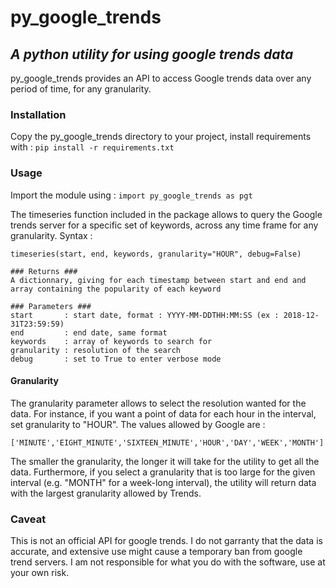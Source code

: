 # py_google_trends

## *A python utility for using google trends data*

py_google_trends provides an API to access Google trends data over any period of time, for any granularity. 

### Installation

Copy the py_google_trends directory to your project, install requirements with :
`pip install -r requirements.txt`

### Usage

Import the module using :
`import py_google_trends as pgt`


The timeseries function included in the package allows to query the Google trends server for a specific set of keywords, across any time frame for any granularity. Syntax :

```
timeseries(start, end, keywords, granularity="HOUR", debug=False)

### Returns ###
A dictionnary, giving for each timestamp between start and end and array containing the popularity of each keyword

### Parameters ###
start       : start date, format : YYYY-MM-DDTHH:MM:SS (ex : 2018-12-31T23:59:59)
end         : end date, same format
keywords    : array of keywords to search for
granularity : resolution of the search
debug       : set to True to enter verbose mode
```

#### Granularity

The granularity parameter allows to select the resolution wanted for the data. For instance, if you want a point of data for each hour in the interval, set granularity to "HOUR". The values allowed by Google are :

`['MINUTE','EIGHT_MINUTE','SIXTEEN_MINUTE','HOUR','DAY','WEEK','MONTH']`

The smaller the granularity, the longer it will take for the utility to get all the data. Furthermore, if you select a granularity that is too large for the given interval (e.g. "MONTH" for a week-long interval), the utility will return data with the largest granularity allowed by Trends.

### Caveat

This is not an official API for google trends. I do not garranty that the data is accurate, and extensive use might cause a temporary ban from google trend servers. I am not responsible for what you do with the software, use at your own risk.
